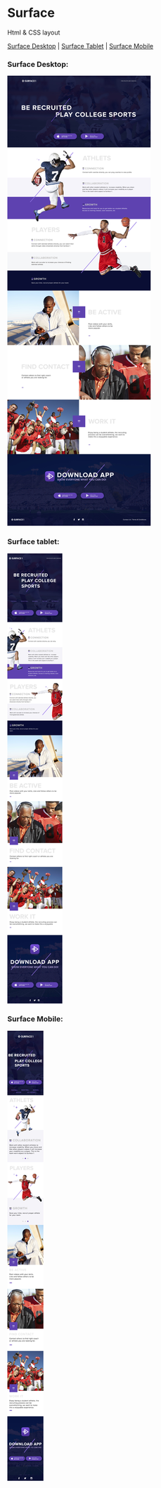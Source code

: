 # Surface
Html &amp; CSS layout

[Surface Desktop](#Surface-Desktop) |
[Surface Tablet](#Surface-tablet) |
[Surface Mobile](#Surface-Mobile)


### Surface Desktop:
![image Surface Desktop](/surface_desktop.jpg?raw=true "Surface Title")


### Surface tablet:
![image Surface Tablet](/surface_768.jpg?raw=true "Surface Title")


### Surface Mobile:
![image Surface Mobile](/surface_320.jpg?raw=true "Surface Title")
